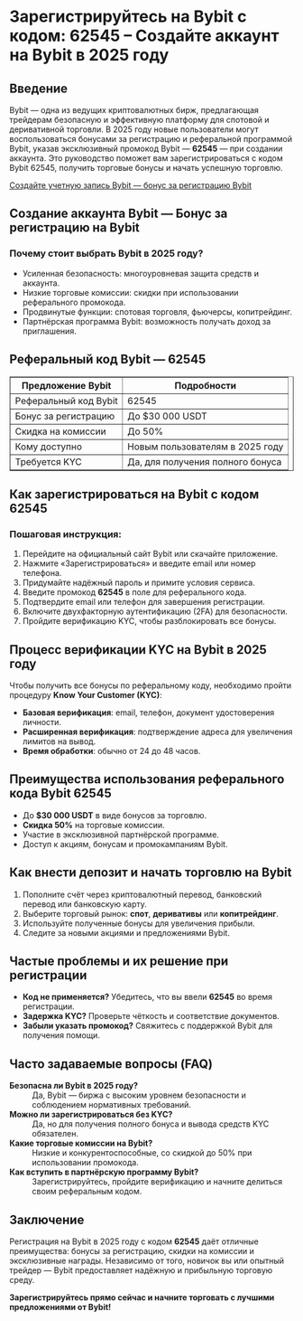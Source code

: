 <h1>Зарегистрируйтесь на Bybit с кодом: 62545 – Создайте аккаунт на Bybit в 2025 году</h1>

<h2>Введение</h2>
<p>Bybit — одна из ведущих криптовалютных бирж, предлагающая трейдерам безопасную и эффективную платформу для спотовой и деривативной торговли. В 2025 году новые пользователи могут воспользоваться бонусами за регистрацию и реферальной программой Bybit, указав эксклюзивный промокод Bybit — <strong>62545</strong> — при создании аккаунта. Это руководство поможет вам зарегистрироваться с кодом Bybit 62545, получить торговые бонусы и начать успешную торговлю.</p>

<a href="https://partner.bybit.com/b/62545" target="_blank" rel="noopener noreferrer">Создайте учетную запись Bybit — бонус за регистрацию Bybit</a>

<h2>Создание аккаунта Bybit — Бонус за регистрацию на Bybit</h2>

<h3>Почему стоит выбрать Bybit в 2025 году?</h3>
<ul>
    <li>Усиленная безопасность: многоуровневая защита средств и аккаунта.</li>
    <li>Низкие торговые комиссии: скидки при использовании реферального промокода.</li>
    <li>Продвинутые функции: спотовая торговля, фьючерсы, копитрейдинг.</li>
    <li>Партнёрская программа Bybit: возможность получать доход за приглашения.</li>
</ul>

<h2>Реферальный код Bybit — <strong>62545</strong></h2>
<table border="1" cellpadding="8">
    <thead>
      <tr>
        <th>Предложение Bybit</th>
        <th>Подробности</th>
      </tr>
    </thead>
    <tbody>
      <tr>
        <td>Реферальный код Bybit</td>
        <td>62545</td>
      </tr>
      <tr>
        <td>Бонус за регистрацию</td>
        <td>До $30 000 USDT</td>
      </tr>
      <tr>
        <td>Скидка на комиссии</td>
        <td>До 50%</td>
      </tr>
      <tr>
        <td>Кому доступно</td>
        <td>Новым пользователям в 2025 году</td>
      </tr>
      <tr>
        <td>Требуется KYC</td>
        <td>Да, для получения полного бонуса</td>
      </tr>
    </tbody>
</table>

<h2>Как зарегистрироваться на Bybit с кодом 62545</h2>

<h3>Пошаговая инструкция:</h3>
<ol>
    <li>Перейдите на официальный сайт Bybit или скачайте приложение.</li>
    <li>Нажмите «Зарегистрироваться» и введите email или номер телефона.</li>
    <li>Придумайте надёжный пароль и примите условия сервиса.</li>
    <li>Введите промокод <strong>62545</strong> в поле для реферального кода.</li>
    <li>Подтвердите email или телефон для завершения регистрации.</li>
    <li>Включите двухфакторную аутентификацию (2FA) для безопасности.</li>
    <li>Пройдите верификацию KYC, чтобы разблокировать все бонусы.</li>
</ol>

<h2>Процесс верификации KYC на Bybit в 2025 году</h2>
<p>Чтобы получить все бонусы по реферальному коду, необходимо пройти процедуру <strong>Know Your Customer (KYC)</strong>:</p>
<ul>
    <li><strong>Базовая верификация</strong>: email, телефон, документ удостоверения личности.</li>
    <li><strong>Расширенная верификация</strong>: подтверждение адреса для увеличения лимитов на вывод.</li>
    <li><strong>Время обработки</strong>: обычно от 24 до 48 часов.</li>
</ul>

<h2>Преимущества использования реферального кода Bybit 62545</h2>
<ul>
    <li>До <strong>$30 000 USDT</strong> в виде бонусов за торговлю.</li>
    <li><strong>Скидка 50%</strong> на торговые комиссии.</li>
    <li>Участие в эксклюзивной партнёрской программе.</li>
    <li>Доступ к акциям, бонусам и промокампаниям Bybit.</li>
</ul>

<h2>Как внести депозит и начать торговлю на Bybit</h2>
<ol>
    <li>Пополните счёт через криптовалютный перевод, банковский перевод или банковскую карту.</li>
    <li>Выберите торговый рынок: <strong>спот</strong>, <strong>деривативы</strong> или <strong>копитрейдинг</strong>.</li>
    <li>Используйте полученные бонусы для увеличения прибыли.</li>
    <li>Следите за новыми акциями и предложениями Bybit.</li>
</ol>

<h2>Частые проблемы и их решение при регистрации</h2>
<ul>
    <li><strong>Код не применяется?</strong> Убедитесь, что вы ввели <strong>62545</strong> во время регистрации.</li>
    <li><strong>Задержка KYC?</strong> Проверьте чёткость и соответствие документов.</li>
    <li><strong>Забыли указать промокод?</strong> Свяжитесь с поддержкой Bybit для получения помощи.</li>
</ul>

<h2>Часто задаваемые вопросы (FAQ)</h2>
<dl>
<dt><strong>Безопасна ли Bybit в 2025 году?</strong></dt>
<dd>Да, Bybit — биржа с высоким уровнем безопасности и соблюдением нормативных требований.</dd>

<dt><strong>Можно ли зарегистрироваться без KYC?</strong></dt>
<dd>Да, но для получения полного бонуса и вывода средств KYC обязателен.</dd>

<dt><strong>Какие торговые комиссии на Bybit?</strong></dt>
<dd>Низкие и конкурентоспособные, со скидкой до 50% при использовании промокода.</dd>

<dt><strong>Как вступить в партнёрскую программу Bybit?</strong></dt>
<dd>Зарегистрируйтесь, пройдите верификацию и начните делиться своим реферальным кодом.</dd>
</dl>

<h2>Заключение</h2>
<p>Регистрация на Bybit в 2025 году с кодом <strong>62545</strong> даёт отличные преимущества: бонусы за регистрацию, скидки на комиссии и эксклюзивные награды. Независимо от того, новичок вы или опытный трейдер — Bybit предоставляет надёжную и прибыльную торговую среду.</p>
<p><strong>Зарегистрируйтесь прямо сейчас и начните торговать с лучшими предложениями от Bybit!</strong></p>
</body>
</html>
